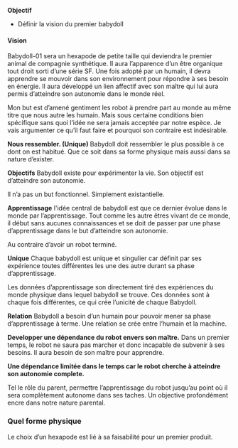 
**Objectif** 
- Définir la vision du premier babydoll


#### Vision
Babydoll-01 sera un hexapode de petite taille qui deviendra le premier animal de compagnie synthétique. Il aura l’apparence d’un être organique tout droit sorti d’une série SF. Une fois adopté par un humain, il devra apprendre se mouvoir dans son environnement pour répondre à ses besoin en énergie. Il aura développé un lien affectif avec son maître qui lui aura permis d’atteindre son autonomie dans le monde réel. 

 

Mon but est d’amené gentiment les robot à  prendre part au monde au même titre que nous autre les humain. Mais sous certaine conditions bien spécifique sans quoi l’idée ne sera jamais acceptée par notre espèce. 
Je vais argumenter ce qu’il faut faire et pourquoi son contraire est indésirable. 

**Nous ressembler. (Unique)**
Babydoll doit ressembler le plus possible à ce dont on est habitué. Que ce soit dans sa forme physique mais aussi dans sa nature d’exister. 

**Objectifs**
Babydoll existe pour expérimenter la vie. Son objectif est d’atteindre son autonomie. 

Il n’a pas un but fonctionnel. Simplement existantielle. 


**Apprentissage**
l'idée central de babydoll est que ce dernier évolue dans le monde par l’apprentissage. Tout comme les autre êtres vivant de ce monde, il début sans aucunes connaissances et se doit de passer par une phase d’apprentissage dans le but d’atteindre son autonomie. 

Au contraire d’avoir un robot terminé. 

**Unique**
Chaque babydoll est unique et singulier car définit par ses expérience toutes différentes les une des autre durant sa phase d’apprentissage. 

Les données d’apprentissage son directement tiré des expériences du monde physique dans lequel babydoll se trouve. Ces données sont à chaque fois différentes, ce qui crée l’unicité de chaque Babydoll. 

**Relation**
Babydoll a besoin d’un humain pour pouvoir mener sa phase d’apprentissage à terme. Une relation se crée entre l’humain et la machine. 

**Developper une dépendance du robot envers son maître.**
Dans un premier temps, le robot ne saura pas marcher et donc incapable de subvenir à ses besoins. Il aura besoin de son maître pour apprendre.


**Une dépendance limitée dans le temps car le robot cherche à atteindre son autonomie complete.**

Tel le rôle du parent, permettre l’apprentissage du robot jusqu’au point où il sera complètement autonome dans ses taches. Un objective profondément encre dans notre nature parental. 


### Quel forme physique

Le choix d’un hexapode est lié à sa faisabilité pour un premier produit.






